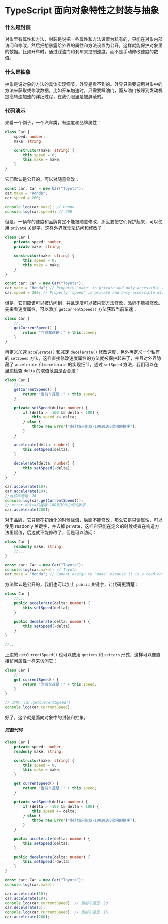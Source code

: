 # TypeScript 面向对象特性之封装与抽象

### 什么是封装

对象里有属性和方法，封装是说把一些属性和方法设置为私有的，只能在对象内部访问和修改，然后把想暴露给外界的属性和方法设置为公开，这样就能保护对象里的数据。比如开车时，通过踩油门和刹车来控制速度，而不是手动修改速度的数值。

### 什么是抽象

抽象是说对象的方法的具体实现细节，外界是看不到的。外界只需要调用对象中的方法来获取或修改数据。比如开车加速时，只需要踩油门，而从油门被踩到发动机提高转速加速的详细过程，在我们眼里是被屏蔽的。

### 代码演示

来看一个例子，一个汽车类，有速度和品牌属性：

```typescript
class Car {
	speed: number;
	make: string;

	constructor(make: string) {
		this.speed = 0;
		this.make = make;
	}
}
```

它们默认是公开的，可以对随意修改：

```typescript
const car: Car = new Car("Toyota");
car.make = "Honda";
car.speed = 200;

console.log(car.make); // Honda
console.log(car.speed); // 200
```

但是，一辆车的速度和品牌肯定不能被随意修改，那么要把它们保护起来，可以使用 `private` 关键字，这样外界就无法访问和修改了：

```typescript
class Car {
	private speed: number;
	private make: string;

	constructor(make: string) {
		this.speed = 0;
		this.make = make;
	}
}

const car: Car = new Car("Toyota");
car.make = "Honda"; // Property 'make' is private and only accessible within class 'Car'.
car.speed = 200; // Property 'speed' is private and only accessible within class 'Car'.
```

但是，它们应该可以被访问到，并且速度可以被内部方法修改，品牌不能被修改。先来看速度属性，可以添加 `getCurrentSpeed()` 方法获取当前车速：

```typescript
class Car {
	//...
	getCurrentSpeed() {
		return "当前车速是：" + this.speed;
	}
}
```

再定义加速 `accelerate()` 和减速 `decelerate()` 修改速度，另外再定义一个私有的 `setSpeed` 方法，这样直接修改速度属性的方法就被保护起来了，并且对外界隐藏了 `accelerate` 和 `decelerate` 的实现细节。通过 `setSpeed` 方法，我们可以在里边检查 `delta` 的取值范围是否合法：

```typescript
class Car {
	//...
	getCurrentSpeed() {
		return "当前车速是：" + this.speed;
	}

	private setSpeed(delta: number) {
		if (delta > -100 && delta < 100) {
			this.speed += delta;
		} else {
			throw new Error("delta只能取-100到100之间的数字");
		}
	}

	accelerate(delta: number) {
		this.setSpeed(delta);
	}

	decelerate(delta: number) {
		this.setSpeed(-delta);
	}
}

car.accelerate(10);
car.accelerate(10);
//当前车速是：20
console.log(car.getCurrentSpeed());
// error delta只能取-100到100之间的数字
car.accelerate(200);
```

对于品牌，它只能在初始化的时候赋值，后面不能修改，那么它是只读属性，可以使用 readonly 关键字，并去掉 private，这样它只能在定义的时候或者在构造方法里赋值，后边就不能修改了，但是可以访问：

```typescript
class Car {
	readonly make: string;
	//...
}

const car: Car = new Car("Toyota");
console.log(car.make); // Toyota
car.make = "Honda"; // Cannot assign to 'make' because it is a read-only property.
```

方法默认是公开的，我们也可以加上 `public` 关键字，让代码更清楚：

```typescript
class Car {
	//...
	public accelerate(delta: number) {
		this.setSpeed(delta);
	}

	public decelerate(delta: number) {
		this.setSpeed(-delta);
	}
}

//...
```

上边的 `getCurrentSpeed()` 也可以使用 `getters` 和 `setters` 形式，这样可以像直接访问属性一样来访问它：

```typescript
class Car {
	//...
	get currentSpeed() {
		return "当前车速是：" + this.speed;
	}
}

// 之前: car.getCurrentSpeed()
console.log(car.currentSpeed);
```

好了，这个就是面向对象中的封装和抽象。

##### 完整代码

```typescript
class Car {
	private speed: number;
	readonly make: string;

	constructor(make: string) {
		this.speed = 0;
		this.make = make;
	}

	get currentSpeed() {
		return "当前车速是：" + this.speed;
	}

	private setSpeed(delta: number) {
		if (delta > -100 && delta < 100) {
			this.speed += delta;
		} else {
			throw new Error("delta只能取-100到100之间的数字");
		}
	}

	public accelerate(delta: number) {
		this.setSpeed(delta);
	}

	public decelerate(delta: number) {
		this.setSpeed(-delta);
	}
}

const car: Car = new Car("Toyota");
console.log(car.make);

car.accelerate(10);
car.accelerate(10);
console.log(car.currentSpeed); // 当前车速是：20
car.decelerate(5);
console.log(car.currentSpeed); // 当前车速是：15
car.accelerate(200);
```
